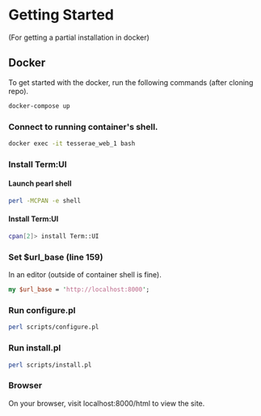 # Getting Started

(For getting a partial installation in docker)

## Docker

To get started with the docker, run the following commands (after cloning repo).

```sh
docker-compose up
```

### Connect to running container's shell.

```sh
docker exec -it tesserae_web_1 bash
```

### Install Term:UI

#### Launch pearl shell

```sh
perl -MCPAN -e shell
```

#### Install Term:UI

```sh
cpan[2]> install Term::UI
```

### Set $url_base (line 159)

In an editor (outside of container shell is fine).

```pl
my $url_base = 'http://localhost:8000';
```

### Run configure.pl

```sh
perl scripts/configure.pl
```

### Run install.pl

```sh
perl scripts/install.pl
```

### Browser

On your browser, visit localhost:8000/html to view the site.

